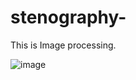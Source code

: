 # stenography-
This is Image processing.



![image](https://user-images.githubusercontent.com/78425418/219700641-41232e9c-fea6-4e80-8b6d-1da89cc6c295.png)
